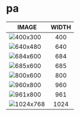 # pa

| IMAGE | WIDTH |
|-------|:-----:|
| ![400x300](images/fmd_pa_400x300.jpg) | 400 |
| ![640x480](images/fmd_pa_640x480.jpg) | 640 |
| ![684x600](images/fmd_pa_684x600.jpg) | 684 |
| ![685x600](images/fmd_pa_685x600.jpg) | 685 |
| ![800x600](images/fmd_pa_800x600.jpg) | 800 |
| ![960x800](images/fmd_pa_960x800.jpg) | 960 |
| ![961x800](images/fmd_pa_961x800.jpg) | 961 |
| ![1024x768](images/fmd_pa_1024x768.jpg) | 1024 |
